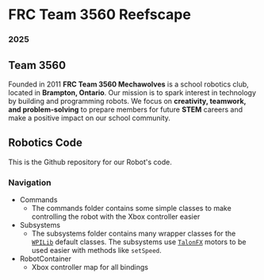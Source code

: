 # FRC Team 3560 Reefscape

### 2025

## Team 3560

Founded in 2011 **FRC Team 3560 Mechawolves** is a school robotics club, located in **Brampton, Ontario**. Our mission is to spark interest in technology by building and programming robots. We focus on **creativity, teamwork, and problem-solving** to prepare members for future **STEM** careers and make a positive impact on our school community.

## Robotics Code

This is the Github repository for our Robot's code.

### Navigation

- Commands
  - The commands folder contains some simple classes to make controlling the robot with the Xbox controller easier
- Subsystems
  - The subsystems folder contains many wrapper classes for the [`WPILib`](https://wpilib.org/) default classes. The subsystems use [`TalonFX`](https://v6.docs.ctr-electronics.com/en/2024/docs/hardware-reference/talonfx/index.html) motors to be used easier with methods like `setSpeed`.
- RobotContainer
  - Xbox controller map for all bindings
